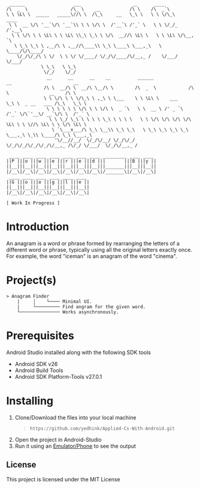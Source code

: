 ```
 ______                  ___                   __      ____
/\  _  \                /\_ \    __           /\ \    /\  _`\
\ \ \L\ \  _____   _____\//\ \  /\_\     __   \_\ \   \ \ \/\_\    ____
 \ \  __ \/\ '__`\/\ '__`\\ \ \ \/\ \  /'__`\ /'_` \   \ \ \/_/_  /',__\
  \ \ \/\ \ \ \L\ \ \ \L\ \\_\ \_\ \ \/\  __//\ \L\ \   \ \ \L\ \/\__, `\
   \ \_\ \_\ \ ,__/\ \ ,__//\____\\ \_\ \____\ \___,_\   \ \____/\/\____/
    \/_/\/_/\ \ \/  \ \ \/ \/____/ \/_/\/____/\/__,_ /    \/___/  \/___/
             \ \_\   \ \_\
              \/_/    \/_/
               __      __      __    __          ______              __                       __
              /\ \  __/\ \  __/\ \__/\ \        /\  _  \            /\ \               __    /\ \
              \ \ \/\ \ \ \/\_\ \ ,_\ \ \___    \ \ \L\ \    ___    \_\ \  _ __   ___ /\_\   \_\ \
               \ \ \ \ \ \ \/\ \ \ \/\ \  _ `\   \ \  __ \ /' _ `\  /'_` \/\`'__\/ __`\/\ \  /'_` \
                \ \ \_/ \_\ \ \ \ \ \_\ \ \ \ \   \ \ \/\ \/\ \/\ \/\ \L\ \ \ \//\ \L\ \ \ \/\ \L\ \
                 \ `\___x___/\ \_\ \__\\ \_\ \_\   \ \_\ \_\ \_\ \_\ \___,_\ \_\\ \____/\ \_\ \___,_\
                  '\/__//__/  \/_/\/__/ \/_/\/_/    \/_/\/_/\/_/\/_/\/__,_ /\/_/ \/___/  \/_/\/__,_ /
              
 ____ ____ ____ ____ ____ ____ ____ _________ ____ ____
||P |||o |||w |||e |||r |||e |||d |||       |||B |||y ||
||__|||__|||__|||__|||__|||__|||__|||_______|||__|||__||
|/__\|/__\|/__\|/__\|/__\|/__\|/__\|/_______\|/__\|/__\|
 ____ ____ ____ ____ ____ ____
||G |||o |||o |||g |||l |||e ||
||__|||__|||__|||__|||__|||__||
|/__\|/__\|/__\|/__\|/__\|/__\|

[ Work In Progress ]
```
# Introduction
An anagram is a word or phrase formed by rearranging the letters of a different word or phrase, typically using all the original letters exactly once.
For example, the word "iceman" is an anagram of the word "cinema".

# Project(s)
```
> Anagram Finder
    |     │    └──── Minimal UI.
    |     └───────── Find angram for the given word.
    └─────────────── Works asynchronously.
```

# Prerequisites  
Android Studio installed along with the following SDK tools
- Android SDK v26
- Android Build Tools
- Android SDK Platform-Tools v27.0.1  

# Installing
1) Clone/Download the files into your local machine
   > `https://github.com/yedhink/Applied-Cs-With-Android.git`
2) Open the project in Android-Studio
3) Run it using an [Emulator/Phone](https://developer.android.com/training/basics/firstapp/running-app.html) to see the output

## License  
This project is licensed under the MIT License 
